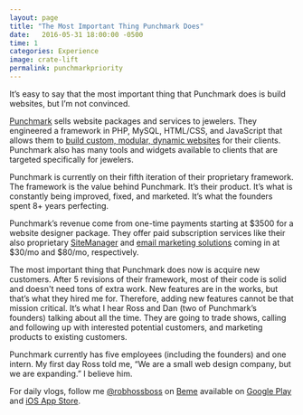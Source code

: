 ```yaml
---
layout: page
title: "The Most Important Thing Punchmark Does"
date:   2016-05-31 18:00:00 -0500
time: 1
categories: Experience
image: crate-lift
permalink: punchmarkpriority
---
```

It’s easy to say that the most important thing that Punchmark does is build websites, but I’m not convinced.

[Punchmark](http://www.punchmark.com) sells website packages and services to jewelers. They engineered a framework in PHP, MySQL, HTML/CSS, and JavaScript that allows them to [build custom, modular, dynamic websites]() for their clients. Punchmark also has many tools and widgets available to clients that are targeted specifically for jewelers.

Punchmark is currently on their fifth iteration of their proprietary framework. The framework is the value behind Punchmark. It’s their product. It’s what is constantly being improved, fixed, and marketed. It’s what the founders spent 8+ years perfecting.

Punchmark’s revenue come from one-time payments starting at $3500 for a website designer package. They offer paid subscription services like their also proprietary [SiteManager](http://www.punchmark.com/sitemanager.php) and [email marketing solutions](http://www.punchmark.com/services.php?service=email_marketing) coming in at $30/mo and $80/mo, respectively.

The most important thing that Punchmark does now is acquire new customers. After 5 revisions of their framework, most of their code is solid and doesn't need tons of extra work. New features are in the works, but that’s what they hired me for. Therefore, adding new features cannot be that mission critical. It’s what I hear Ross and Dan (two of Punchmark’s founders) talking about all the time. They are going to trade shows, calling and following up with interested potential customers, and marketing products to existing customers.

Punchmark currently has five employees (including the founders) and one intern. My first day Ross told me, “We are a small web design company, but we are expanding.” I believe him.

For daily vlogs, follow me [@robhossboss](https://beme.com/robhossboss) on [Beme](https://beme.com) available on [Google Play](https://play.google.com/store/apps/details?id=com.beme.android) and [iOS App Store](https://geo.itunes.apple.com/us/app/beme-share-video.-honestly./id1005178547?mt=8).
